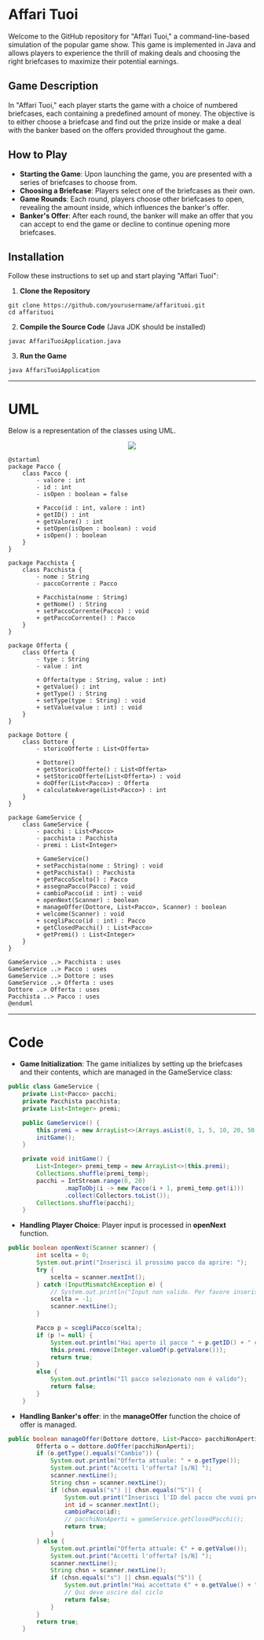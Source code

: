 # Affari Tuoi

Welcome to the GitHub repository for "Affari Tuoi," a command-line-based simulation of the popular game show. This game is implemented in Java and allows players to experience the thrill of making deals and choosing the right briefcases to maximize their potential earnings.

## Game Description

In "Affari Tuoi," each player starts the game with a choice of numbered briefcases, each containing a predefined amount of money. The objective is to either choose a briefcase and find out the prize inside or make a deal with the banker based on the offers provided throughout the game.

## How to Play

* **Starting the Game**: Upon launching the game, you are presented with a series of briefcases to choose from.
* **Choosing a Briefcase**: Players select one of the briefcases as their own.
* **Game Rounds**: Each round, players choose other briefcases to open, revealing the amount inside, which influences the banker's offer.
* **Banker's Offer**: After each round, the banker will make an offer that you can accept to end the game or decline to continue opening more briefcases.

## Installation

Follow these instructions to set up and start playing "Affari Tuoi":

1. **Clone the Repository**
```
git clone https://github.com/yourusername/affarituoi.git
cd affarituoi
```
2. **Compile the Source Code** (Java JDK should be installed)

```
javac AffariTuoiApplication.java
```

3. **Run the Game**

```
java AffariTuoiApplication
```

---

# UML
Below is a representation of the classes using UML.

<div><p align="center"><img src="img/classDiagram.png"></div>

```plantuml
@startuml
package Pacco {
    class Pacco {
        - valore : int
        - id : int
        - isOpen : boolean = false

        + Pacco(id : int, valore : int)
        + getID() : int
        + getValore() : int
        + setOpen(isOpen : boolean) : void
        + isOpen() : boolean
    }
}

package Pacchista {
    class Pacchista {
        - nome : String
        - paccoCorrente : Pacco

        + Pacchista(nome : String)
        + getNome() : String
        + setPaccoCorrente(Pacco) : void
        + getPaccoCorrente() : Pacco
    }
}

package Offerta {
    class Offerta {
        - type : String
        - value : int

        + Offerta(type : String, value : int)
        + getValue() : int
        + getType() : String
        + setType(type : String) : void
        + setValue(value : int) : void
    }
}

package Dottore {
    class Dottore {
        - storicoOfferte : List<Offerta>

        + Dottore()
        + getStoricoOfferte() : List<Offerta>
        + setStoricoOfferte(List<Offerta>) : void
        + doOffer(List<Pacco>) : Offerta
        + calculateAverage(List<Pacco>) : int
    }
}

package GameService {
    class GameService {
        - pacchi : List<Pacco>
        - pacchista : Pacchista
        - premi : List<Integer>

        + GameService()
        + setPacchista(nome : String) : void
        + getPacchista() : Pacchista
        + getPaccoScelto() : Pacco
        + assegnaPacco(Pacco) : void
        + cambioPacco(id : int) : void
        + openNext(Scanner) : boolean
        + manageOffer(Dottore, List<Pacco>, Scanner) : boolean
        + welcome(Scanner) : void
        + scegliPacco(id : int) : Pacco
        + getClosedPacchi() : List<Pacco>
        + getPremi() : List<Integer>
    }
}

GameService ..> Pacchista : uses
GameService ..> Pacco : uses
GameService ..> Dottore : uses
GameService ..> Offerta : uses
Dottore ..> Offerta : uses
Pacchista ..> Pacco : uses
@enduml
```

---

# Code

* **Game Initialization**: The game initializes by setting up the briefcases and their contents, which are managed in the GameService class:

```java 
public class GameService {
    private List<Pacco> pacchi;
    private Pacchista pacchista;
    private List<Integer> premi;

    public GameService() {
        this.premi = new ArrayList<>(Arrays.asList(0, 1, 5, 10, 20, 50, 75, 100, 200, 500, 5000, 10000, 15000, 20000, 30000, 50000, 75000, 100000, 200000, 300000));
        initGame();
    }

    private void initGame() {
        List<Integer> premi_temp = new ArrayList<>(this.premi);
        Collections.shuffle(premi_temp);    
        pacchi = IntStream.range(0, 20)
                .mapToObj(i -> new Pacco(i + 1, premi_temp.get(i)))
                .collect(Collectors.toList());
        Collections.shuffle(pacchi);
    }
```

* **Handling Player Choice**: Player input is processed in **openNext** function.

```java
public boolean openNext(Scanner scanner) {
        int scelta = 0;
        System.out.print("Inserisci il prossimo pacco da aprire: ");
        try {
            scelta = scanner.nextInt();
        } catch (InputMismatchException e) {
            // System.out.println("Input non valido. Per favore inserisci un numero intero.");
            scelta = -1;
            scanner.nextLine();
        }

        Pacco p = scegliPacco(scelta);
        if (p != null) {
            System.out.println("Hai aperto il pacco " + p.getID() + " con un valore di €" + p.getValore());
            this.premi.remove(Integer.valueOf(p.getValore()));
            return true;
        }
        else {
            System.out.println("Il pacco selezionato non è valido");
            return false;
        }
    }
```

* **Handling Banker's offer**: in the **manageOffer** function the choice of offer is managed.

```java
public boolean manageOffer(Dottore dottore, List<Pacco> pacchiNonAperti, Scanner scanner) {
        Offerta o = dottore.doOffer(pacchiNonAperti);
        if (o.getType().equals("Cambio")) {
            System.out.println("Offerta attuale: " + o.getType());
            System.out.print("Accetti l'offerta? [s/N] ");
            scanner.nextLine();
            String chsn = scanner.nextLine();
            if (chsn.equals("s") || chsn.equals("S")) {
                System.out.print("Inserisci l'ID del pacco che vuoi prendere: ");
                int id = scanner.nextInt();
                cambioPacco(id);
                // pacchiNonAperti = gameService.getClosedPacchi();
                return true;
            }
        } else {
            System.out.println("Offerta attuale: €" + o.getValue());
            System.out.print("Accetti l'offerta? [s/N] ");
            scanner.nextLine();
            String chsn = scanner.nextLine();
            if (chsn.equals("s") || chsn.equals("S")) {
                System.out.println("Hai accettato €" + o.getValue() + ". Il gioco termina qui!");
                // Qui deve uscire dal ciclo
                return false;
            }
        }
        return true;
    }
```